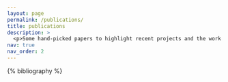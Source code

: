 ```yaml
---
layout: page
permalink: /publications/
title: publications
description: >
  <p>Some hand-picked papers to highlight recent projects and the work of my students. A more complete list is maintained by <a href="https://scholar.google.com/citations?user=89fHOQgAAAAJ&hl=en&oi=ao">Google Scholar</a> and (almost) all papers are available from <a href="https://arxiv.org">arXiv</a> (following the publishers' policy on formatting and embargo policies).</p>
nav: true
nav_order: 2
---
```


<!-- _pages/publications.md -->
<div class="publications">

{% bibliography %}

</div>
